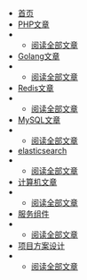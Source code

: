 * [首页](/)
* [PHP文章](#)
* * [阅读全部文章](article/php/_sidebar.md)
* [Golang文章](#)
* * [阅读全部文章](article/golang/_sidebar.md)
* [Redis文章](#)
* * [阅读全部文章](article/redis/_sidebar.md)
* [MySQL文章](#)
* * [阅读全部文章](article/mysql/_sidebar.md)
* [elasticsearch](#)
* * [阅读全部文章](article/es/_sidebar.md)
* [计算机文章](#)
* * [阅读全部文章](article/computer/_sidebar.md)
* [服务组件](#)
* * [阅读全部文章](article/service/_sidebar.md)
* [项目方案设计](#)
* * [阅读全部文章](article/design/_sidebar.md)
